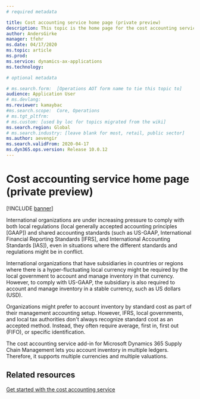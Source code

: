 ```yaml
---
# required metadata

title: Cost accounting service home page (private preview)
description: This topic is the home page for the cost accounting service.
author: AndersGirke
manager: tfehr
ms.date: 04/17/2020
ms.topic: article
ms.prod: 
ms.service: dynamics-ax-applications
ms.technology: 

# optional metadata

# ms.search.form:  [Operations AOT form name to tie this topic to]
audience: Application User
# ms.devlang: 
ms.reviewer: kamaybac
#ms.search.scope:  Core, Operations
# ms.tgt_pltfrm: 
# ms.custom: [used by loc for topics migrated from the wiki]
ms.search.region: Global
# ms.search.industry: [leave blank for most, retail, public sector]
ms.author: aevengir
ms.search.validFrom: 2020-04-17
ms.dyn365.ops.version: Release 10.0.12
---
```


# Cost accounting service home page (private preview)

[!INCLUDE [banner](../includes/banner.md)]

International organizations are under increasing pressure to comply with both local regulations (local generally accepted accounting principles \[GAAP\]) and shared accounting standards (such as US-GAAP, International Financial Reporting Standards \[IFRS\], and International Accounting Standards \[IAS\]), even in situations where the different standards and regulations might be in conflict.

International organizations that have subsidiaries in countries or regions where there is a hyper-fluctuating local currency might be required by the local government to account and manage inventory in that currency. However, to comply with US-GAAP, the subsidiary is also required to account and manage inventory in a stable currency, such as US dollars (USD).

Organizations might prefer to account inventory by standard cost as part of their management accounting setup. However, IFRS, local governments, and local tax authorities don't always recognize standard cost as an accepted method. Instead, they often require average, first in, first out (FIFO), or specific identification.

The cost accounting service add-in for Microsoft Dynamics 365 Supply Chain Management lets you account inventory in multiple ledgers. Therefore, it supports multiple currencies and multiple valuations.

## Related resources

[Get started with the cost accounting service](cost-accounting-service-get-started.md)
